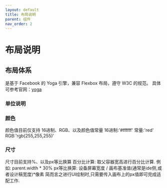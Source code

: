 ```yaml
---
layout: default
title: 布局说明
parent: 组件
nav_order: 2
---
```


# 布局说明

## 布局体系
是基于 Facebook 的 Yoga 引擎，兼容 Flexbox 布局，遵守 W3C 的规范。
具体可参考官网：[yoga](https://yogalayout.com/)

### 单位说明

### 颜色
颜色值目前仅支持 16进制、RGB、以及颜色值常量
16进制:'#ffffff'
常量:'red'
RGB:'rgb(255,255,255)'

### 尺寸
尺寸目前支持%、以及px等比换算
百分比计算:
取父容器宽高进行百分比计算.
例如:
parent.width * 30%
px等比换算:
设备屏幕宽度 / 画布基准值(通常是ide侧,或者设计稿宽度)*像素
简而言之进行UI绘制时,只需要传入画布上的px值即可完成适配工作.
